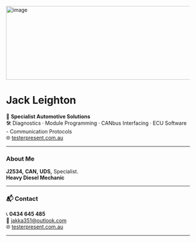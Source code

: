 <a href="https://testerpresent.com.au/">
<img width="1326" height="201" alt="image" src="https://github.com/user-attachments/assets/d6519415-9430-4fa9-aedf-41249296c096" />
</a>

# Jack Leighton 

🚗 **Specialist Automotive Solutions**  
🛠️ Diagnostics · Module Programming · CANbus Interfacing · ECU Software - Communication Protocols  
🌐 [testerpresent.com.au](https://testerpresent.com.au)

---

###  About Me
 **J2534,** **CAN,** **UDS,** Specialist.  
 **Heavy Diesel Mechanic**

---

### 📬 Contact

📞 **0434 645 485**  
📧 [jakka351@outlook.com](mailto:jakka351@outlook.com)  
🌐 [testerpresent.com.au](https://testerpresent.com.au)

---


<!--
**jakka351/jakka351** is a ✨ _special_ ✨ repository because its `README.md` (this file) appears on your GitHub profile.

Here are some ideas to get you started:

- 🔭 I’m currently working on ...
- 🌱 I’m currently learning ...
- 👯 I’m looking to collaborate on ...
- 🤔 I’m looking for help with ...
- 💬 Ask me about ...
- 📫 How to reach me: ...
- 😄 Pronouns: ...
- ⚡ Fun fact: ...
-->

